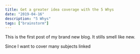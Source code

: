 ```yaml
---
title: Get a greater idea coverage with the 5 Whys
date: "2019-04-16"
description: "5 Whys"
tags: ["brainstorm"]
---
```


This is the first post of my brand new blog. It stills smell like new.

Since I want to cover many subjects linked
